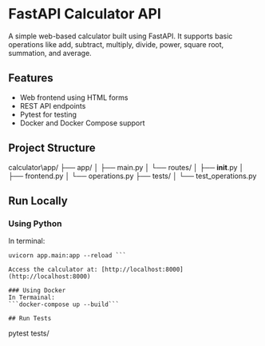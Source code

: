 # FastAPI Calculator API

A simple web-based calculator built using FastAPI. It supports basic operations like add, subtract, multiply, divide, power, square root, summation, and average.

## Features

- Web frontend using HTML forms
- REST API endpoints
- Pytest for testing
- Docker and Docker Compose support

## Project Structure

calculator\app/
├── app/
│   ├── main.py
│   └── routes/
│       ├── __init__.py
│       ├── frontend.py
│       └── operations.py
├── tests/
│   └── test_operations.py


## Run Locally

### Using Python
In terminal:

```pip install -r requirements.txt
uvicorn app.main:app --reload ```

Access the calculator at: [http://localhost:8000](http://localhost:8000)

### Using Docker
In Termainal:
```docker-compose up --build```

## Run Tests

```
pytest tests/
```
